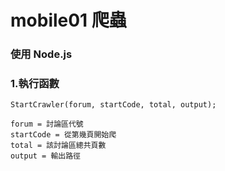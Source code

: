 # mobile01 爬蟲

### 使用 Node.js

### 1.執行函數

    StartCrawler(forum, startCode, total, output);

    forum = 討論區代號
    startCode = 從第幾頁開始爬
    total = 該討論區總共頁數
    output = 輸出路徑
